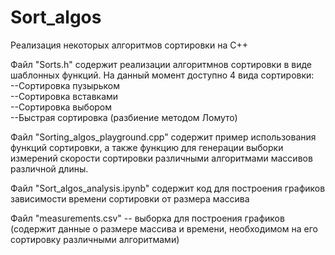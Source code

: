 # Sort_algos
Реализация некоторых алгоритмов сортировки на C++

Файл "Sorts.h" содержит реализации алгоритмнов сортировки в виде шаблонных функций.
На данный момент доступно 4 вида сортировки:  
--Сортировка пузырьком  
--Сортировка вставками  
--Сортировка выбором  
--Быстрая сортировка (разбиение методом Ломуто)  

Файл "Sorting_algos_playground.cpp" содержит пример использования функций сортировки, а также функцию для генерации выборки измерений скорости сортировки различными алгоритмами массивов различной длины.

Файл "Sort_algos_analysis.ipynb" содержит код для построения графиков зависимости времени сортировки от размера массива

Файл "measurements.csv" -- выборка для построения графиков (содержит данные о размере массива и времени, необходимом на его сортировку различными алгоритмами)
